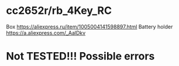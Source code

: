 # cc2652r/rb_4Key_RC
Box
https://aliexpress.ru/item/1005004141598897.html
Battery holder
https://a.aliexpress.com/_AalDkv
# Not TESTED!!! Possible errors
